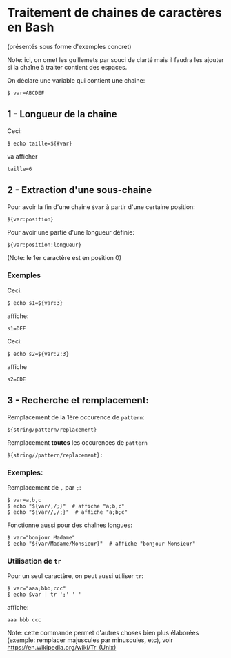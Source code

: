 # Traitement de chaines de caractères en Bash

(présentés sous forme d'exemples concret)

Note: ici, on omet les guillemets par souci de clarté mais il faudra les ajouter si la chaîne à traiter contient des espaces.


On déclare une variable qui contient une chaine:
```
$ var=ABCDEF
```

## 1 - Longueur de la chaine

Ceci:
```
$ echo taille=${#var}
```
va afficher
```
taille=6
```


## 2 - Extraction d'une sous-chaine

Pour avoir la fin d'une chaine `$var` à partir d'une certaine position:
```
${var:position}
```

Pour avoir une partie d'une longueur définie:
```
${var:position:longueur} 
```

(Note: le 1er caractère est en position 0)

### Exemples

Ceci:
```
$ echo s1=${var:3}
```

affiche:
```
s1=DEF
```

Ceci:
```
$ echo s2=${var:2:3}
```
affiche
```
s2=CDE
```



## 3 - Recherche et remplacement:

Remplacement de la 1ère occurence de `pattern`:
```
${string/pattern/replacement}
```

Remplacement **toutes** les occurences de `pattern`
```
${string//pattern/replacement}:
```
 
### Exemples:

Remplacement de `,` par `;`:
```
$ var=a,b,c
$ echo "${var/,/;}"  # affiche "a;b,c"
$ echo "${var//,/;}"  # affiche "a;b;c"
```
Fonctionne aussi pour des chaînes longues:

```
$ var="bonjour Madame"
$ echo "${var/Madame/Monsieur}"  # affiche "bonjour Monsieur"
```

### Utilisation de `tr`

Pour un seul caractère, on peut aussi utiliser `tr`:
```
$ var="aaa;bbb;ccc"
$ echo $var | tr ';' ' '
```

affiche:
```
aaa bbb ccc
```

Note: cette commande permet d'autres choses bien plus élaborées
(exemple: remplacer majuscules par minuscules, etc), voir
https://en.wikipedia.org/wiki/Tr_(Unix)




